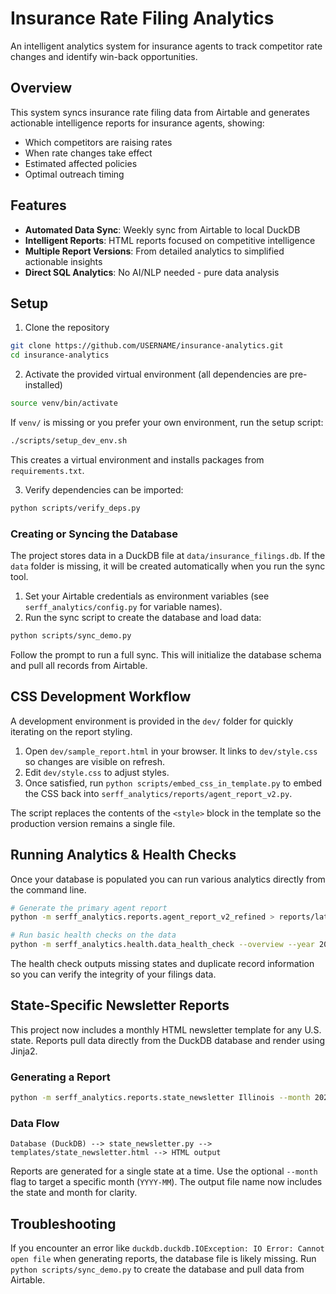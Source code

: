 # Insurance Rate Filing Analytics

An intelligent analytics system for insurance agents to track competitor rate changes and identify win-back opportunities.

## Overview

This system syncs insurance rate filing data from Airtable and generates actionable intelligence reports for insurance agents, showing:
- Which competitors are raising rates
- When rate changes take effect  
- Estimated affected policies
- Optimal outreach timing

## Features

- **Automated Data Sync**: Weekly sync from Airtable to local DuckDB
- **Intelligent Reports**: HTML reports focused on competitive intelligence
- **Multiple Report Versions**: From detailed analytics to simplified actionable insights
- **Direct SQL Analytics**: No AI/NLP needed - pure data analysis

## Setup

1. Clone the repository
```bash
git clone https://github.com/USERNAME/insurance-analytics.git
cd insurance-analytics
```

2. Activate the provided virtual environment (all dependencies are pre-installed)
```bash
source venv/bin/activate
```
If `venv/` is missing or you prefer your own environment, run the setup script:
```bash
./scripts/setup_dev_env.sh
```
This creates a virtual environment and installs packages from `requirements.txt`.

3. Verify dependencies can be imported:
```bash
python scripts/verify_deps.py
```

### Creating or Syncing the Database

The project stores data in a DuckDB file at `data/insurance_filings.db`. If the
`data` folder is missing, it will be created automatically when you run the sync
tool.

1. Set your Airtable credentials as environment variables (see
   `serff_analytics/config.py` for variable names).
2. Run the sync script to create the database and load data:
```bash
python scripts/sync_demo.py
```
Follow the prompt to run a full sync. This will initialize the database schema
and pull all records from Airtable.

## CSS Development Workflow

A development environment is provided in the `dev/` folder for quickly iterating on the report styling.

1. Open `dev/sample_report.html` in your browser. It links to `dev/style.css` so changes are visible on refresh.
2. Edit `dev/style.css` to adjust styles.
3. Once satisfied, run `python scripts/embed_css_in_template.py` to embed the CSS back into `serff_analytics/reports/agent_report_v2.py`.

The script replaces the contents of the `<style>` block in the template so the production version remains a single file.

## Running Analytics & Health Checks

Once your database is populated you can run various analytics directly from the
command line.

```bash
# Generate the primary agent report
python -m serff_analytics.reports.agent_report_v2_refined > reports/latest_report.html

# Run basic health checks on the data
python -m serff_analytics.health.data_health_check --overview --year 2024
```

The health check outputs missing states and duplicate record information so you
can verify the integrity of your filings data.

## State-Specific Newsletter Reports

This project now includes a monthly HTML newsletter template for any U.S. state. Reports pull data directly from the DuckDB database and render using Jinja2.

### Generating a Report

```bash
python -m serff_analytics.reports.state_newsletter Illinois --month 2024-03 > reports/illinois_march_2024.html
```

### Data Flow

```
Database (DuckDB) --> state_newsletter.py --> templates/state_newsletter.html --> HTML output
```

Reports are generated for a single state at a time. Use the optional `--month` flag to target a specific month (`YYYY-MM`). The output file name now includes the state and month for clarity.

## Troubleshooting

If you encounter an error like `duckdb.duckdb.IOException: IO Error: Cannot open file` when generating reports, the database file is likely missing. Run `python scripts/sync_demo.py` to create the database and pull data from Airtable.
